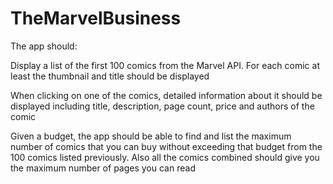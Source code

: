 # TheMarvelBusiness

The app should:

Display a list of the first 100 comics from the Marvel API. For each comic at least the thumbnail and title should be displayed


When clicking on one of the comics, detailed information about it should be displayed including title, description, page count, price and authors of the comic


Given a budget, the app should be able to find and list the maximum number of comics that you can buy without exceeding that budget from the 100 comics listed previously. Also all the comics combined should give you the maximum number of pages you can read

